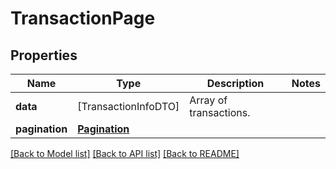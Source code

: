 # TransactionPage

## Properties
Name | Type | Description | Notes
------------ | ------------- | ------------- | -------------
**data** | [TransactionInfoDTO] | Array of transactions. | 
**pagination** | [**Pagination**](Pagination.md) |  | 

[[Back to Model list]](../README.md#documentation-for-models) [[Back to API list]](../README.md#documentation-for-api-endpoints) [[Back to README]](../README.md)


